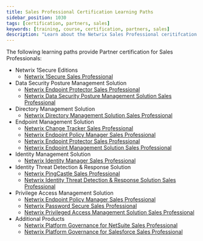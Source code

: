 ```yaml
---
title: Sales Professional Certification Learning Paths
sidebar_position: 1030
tags: [certification, partners, sales]
keywords: [training, course, certification, partners, sales]
description: "Learn about the Netwrix Sales Professional ceritifcation options"
---
```


The following learning paths provide Partner certification for Sales Professionals:

* Netwrix 1Secure Editions
    * [Netwrix 1Secure Sales Professional](1secure-dspm.md)
* Data Security Posture Management Solution
    * [Netwrix Endpoint Protector Sales Professional](./endpoint-protector.md)
    * [Netwrix Data Security Posture Management Solution Sales Professional](./data-security-posture-management.md)
* Directory Management Solution
    * [Netwrix Directory Management Solution Sales Professional](./directory-management.md)
* Endpoint Management Solution
    * [Netwrix Change Tracker Sales Professional](change-tracker.md)
    * [Netwrix Endpoint Policy Manager Sales Professional](./endpoint-policy-manager.md)
    * [Netwrix Endpoint Protector Sales Professional](./endpoint-protector.md)
    * [Netwrix Endpoint Management Solution Sales Professional](endpoint-management.md)
* Identity Management Solution
    * [Netwrix Identity Manager Sales Professional](./identity-manager.md)
* Identity Threat Detection & Response Solution
    * [Netwrix PingCastle Sales Professional](./pingcastle.md)
    * [Netwrix Identity Threat Detection & Response Solution Sales Professional](./identity-threat-detection-response.md)
* Privilege Access Management Solution
    * [Netwrix Endpoint Policy Manager Sales Professional](./endpoint-policy-manager.md)
    * [Netwrix Password Secure Sales Professional](./password-secure.md)
    * [Netwrix Privileged Access Management Solution Sales Professional](./privileged-access-management.md)
* Additional Products
    * [Netwrix Platform Governance for NetSuite Sales Professional](./platform-governance-netsuite.md)
    * [Netwrix Platform Governance for Salesforce Sales Professional](./platform-governance-salesforce.md)
